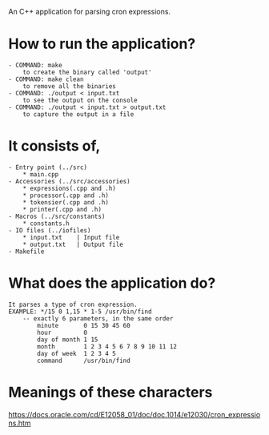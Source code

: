 An C++ application for parsing cron expressions.

# How to run the application?
	- COMMAND: make
		to create the binary called 'output'
	- COMMAND: make clean
		to remove all the binaries
	- COMMAND: ./output < input.txt
		to see the output on the console
	- COMMAND: ./output < input.txt > output.txt
		to capture the output in a file

# It consists of,
	- Entry point (../src)
		* main.cpp
	- Accessories (../src/accessories)
		* expressions(.cpp and .h)
		* processor(.cpp and .h)
		* tokensier(.cpp and .h)
		* printer(.cpp and .h)
	- Macros (../src/constants)
		* constants.h
	- IO files (../iofiles)
		* input.txt    | Input file
		* output.txt   | Output file
	- Makefile

# What does the application do?
   	It parses a type of cron expression.
    EXAMPLE: */15 0 1,15 * 1-5 /usr/bin/find
        -- exactly 6 parameters, in the same order
            minute       0 15 30 45 60 
            hour         0 
            day of month 1 15 
            month        1 2 3 4 5 6 7 8 9 10 11 12 
            day of week  1 2 3 4 5 
            command      /usr/bin/find

# Meanings of these characters
https://docs.oracle.com/cd/E12058_01/doc/doc.1014/e12030/cron_expressions.htm
